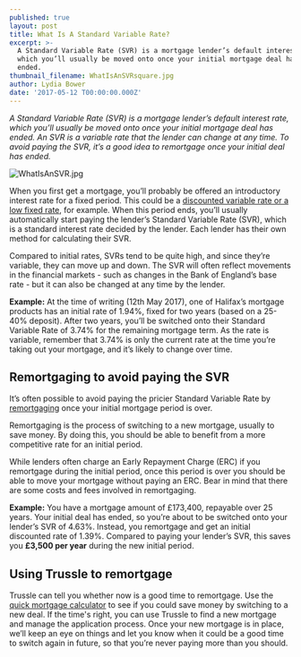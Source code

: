 ```yaml
---
published: true
layout: post
title: What Is A Standard Variable Rate?
excerpt: >-
  A Standard Variable Rate (SVR) is a mortgage lender’s default interest rate,
  which you’ll usually be moved onto once your initial mortgage deal has
  ended.   
thumbnail_filename: WhatIsAnSVRsquare.jpg
author: Lydia Bower
date: '2017-05-12 T00:00:00.000Z'
---
```

_A Standard Variable Rate (SVR) is a mortgage lender’s default interest rate, which you’ll usually be moved onto once your initial mortgage deal has ended. An SVR is a variable rate that the lender can change at any time. To avoid paying the SVR, it’s a good idea to remortgage once your initial deal has ended._

![WhatIsAnSVR.jpg]({{site.baseurl}}/images/post_images/WhatIsAnSVR.jpg)

When you first get a mortgage, you’ll probably be offered an introductory interest rate for a fixed period. This could be a [discounted variable rate or a low fixed rate](https://trussle.com/blog/fixed-tracker-and-variable-rates-explained), for example. When this period ends, you’ll usually automatically start paying the lender’s Standard Variable Rate (SVR), which is a standard interest rate decided by the lender. Each lender has their own method for calculating their SVR. 

Compared to initial rates, SVRs tend to be quite high, and since they’re variable, they can move up and down. The SVR will often reflect movements in the financial markets - such as changes in the Bank of England’s base rate - but it can also be changed at any time by the lender. 

**Example:** At the time of writing (12th May 2017), one of Halifax’s mortgage products has an initial rate of 1.94%, fixed for two years (based on a 25-40% deposit). After two years, you’ll be switched onto their Standard Variable Rate of 3.74% for the remaining mortgage term. As the rate is variable, remember that 3.74% is only the current rate at the time you’re taking out your mortgage, and it’s likely to change over time. 

## Remortgaging to avoid paying the SVR

It’s often possible to avoid paying the pricier Standard Variable Rate by [remortgaging](https://trussle.com/blog/the-straightforward-guide-to-remortgaging) once your initial mortgage period is over. 

Remortgaging is the process of switching to a new mortgage, usually to save money. By doing this, you should be able to benefit from a more competitive rate for an initial period.

While lenders often charge an Early Repayment Charge (ERC) if you remortgage during the initial period, once this period is over you should be able to move your mortgage without paying an ERC. Bear in mind that there are some costs and fees involved in remortgaging.

**Example:** You have a mortgage amount of £173,400, repayable over 25 years. Your initial deal has ended, so you’re about to be switched onto your lender’s SVR of 4.63%. Instead, you remortgage and get an initial discounted rate of 1.39%. Compared to paying your lender’s SVR, this saves you **£3,500 per year** during the new initial period. 

## Using Trussle to remortgage 

Trussle can tell you whether now is a good time to remortgage. Use the [quick mortgage calculator](https://apply.trussle.com/remortgage-quick-check) to see if you could save money by switching to a new deal. If the time's right, you can use Trussle to find a new mortgage and manage the application process. Once your new mortgage is in place, we’ll keep an eye on things and let you know when it could be a good time to switch again in future, so that you’re never paying more than you should. 








